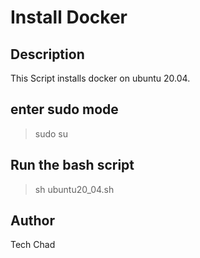 # Install Docker

## Description
This Script installs docker on ubuntu 20.04.

## enter sudo mode
>sudo su

## Run the bash script

> sh ubuntu20_04.sh

## Author
Tech Chad
